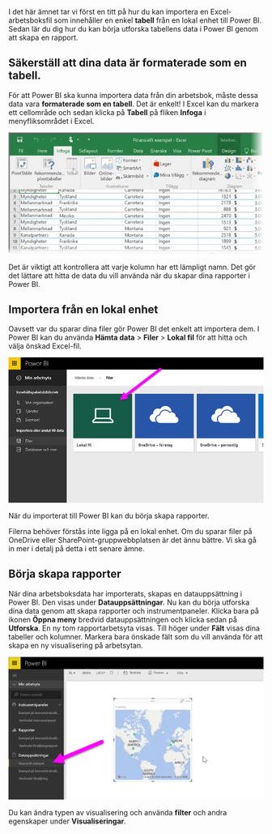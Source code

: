 I det här ämnet tar vi först en titt på hur du kan importera en Excel-arbetsboksfil som innehåller en enkel **tabell** från en lokal enhet till Power BI. Sedan lär du dig hur du kan börja utforska tabellens data i Power BI genom att skapa en rapport.

## <a name="make-sure-your-data-is-formatted-as-a-table"></a>Säkerställ att dina data är formaterade som en tabell.
För att Power BI ska kunna importera data från din arbetsbok, måste dessa data vara **formaterade som en tabell**. Det är enkelt! I Excel kan du markera ett cellområde och sedan klicka på **Tabell** på fliken **Infoga** i menyfliksområdet i Excel.

![](media/5-2-upload-excel/5-2_1.png)

Det är viktigt att kontrollera att varje kolumn har ett lämpligt namn. Det gör det lättare att hitta de data du vill använda när du skapar dina rapporter i Power BI.

## <a name="import-from-a-local-drive"></a>Importera från en lokal enhet
Oavsett var du sparar dina filer gör Power BI det enkelt att importera dem. I Power BI kan du använda **Hämta data** > **Filer** > **Lokal fil** för att hitta och välja önskad Excel-fil.

![](media/5-2-upload-excel/5-2_2.png)

När du importerat till Power BI kan du börja skapa rapporter.

Filerna behöver förstås inte ligga på en lokal enhet. Om du sparar filer på OneDrive eller SharePoint-gruppwebbplatsen är det ännu bättre. Vi ska gå in mer i detalj på detta i ett senare ämne.

## <a name="start-creating-reports"></a>Börja skapa rapporter
När dina arbetsboksdata har importerats, skapas en datauppsättning i Power BI. Den visas under **Datauppsättningar**. Nu kan du börja utforska dina data genom att skapa rapporter och instrumentpaneler. Klicka bara på ikonen **Öppna meny** bredvid datauppsättningen och klicka sedan på **Utforska**. En ny tom rapportarbetsyta visas. Till höger under **Fält** visas dina tabeller och kolumner. Markera bara önskade fält som du vill använda för att skapa en ny visualisering på arbetsytan.

![](media/5-2-upload-excel/5-2_3.png)

Du kan ändra typen av visualisering och använda **filter** och andra egenskaper under **Visualiseringar**.

